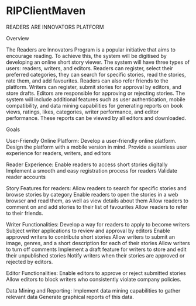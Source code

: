 # RIPClientMaven
READERS ARE INNOVATORS PLATFORM

Overview

The Readers are Innovators Program is a popular initiative that aims to encourage reading. To achieve this, the system will be digitised by developing an online short story viewer. The system will have three types of users: readers, writers, and editors. Readers can register, select their preferred categories, they can search for specific stories, read the stories, rate them, and add favourites. Readers can also refer friends to the platform. Writers can register, submit stories for approval by editors, and store drafts. Editors are responsible for approving or rejecting stories. The system will include additional features such as user authentication, mobile compatibility, and data mining capabilities for generating reports on book views, ratings, likes, categories, writer performance, and editor performance. These reports can be viewed by all editors and downloaded.



Goals

User-Friendly Online Platform:
Develop a user-friendly online platform.
Design the platform with a mobile version in mind.
Provide a seamless user experience for readers, writers, and editors

Reader Experience:
Enable readers to access short stories digitally
Implement a smooth and easy registration process for readers
Validate reader accounts

Story Features for readers:
 Allow readers to search for specific stories and browse stories by category
Enable readers to open the stories in a web browser and read them, as well as view details about them
Allow readers to comment on and add stories to their list of favourites
Allow readers to refer to their friends.


Writer Functionalities:
Develop a way for readers to apply to become writers
Subject writer applications to review and approval by editors
Enable approved writers to contribute short stories
Allow writers to submit an image, genres, and a short description for each of their stories
Allow writers to turn off comments
Implement a draft feature for writers to store and edit their unpublished stories
Notify writers when their stories are approved or rejected by editors.


Editor Functionalities:
Enable editors to approve or reject submitted stories
Allow editors to block writers who consistently violate company policies.

Data Mining and Reporting:
Implement data mining capabilities to gather relevant data
Generate graphical reports of this data.
